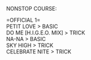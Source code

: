 NONSTOP COURSE:

=OFFICIAL 1=
<br>PETIT LOVE > BASIC
<br>DO ME [H.I.G.E.O. MIX] > TRICK
<br>NA-NA > BASIC
<br>SKY HIGH > TRICK
<br>CELEBRATE NITE > TRICK
